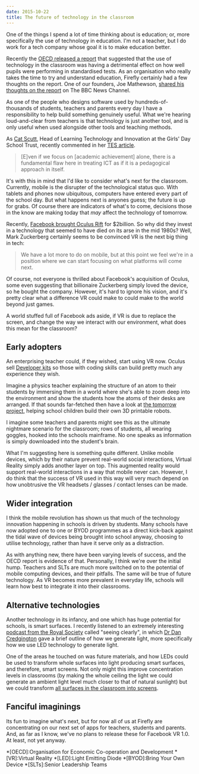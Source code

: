 ```yaml
---
date: 2015-10-22
title: The future of technology in the classroom
---
```

One of the things I spend a lot of time thinking about is education; or, more specifically the use of technology in education. I'm not a teacher, but I do work for a tech company whose goal it is to make education better.

Recently the [OECD released a report](https://www.tes.com/news/school-news/breaking-news/frequent-use-school-computers-impairs-learning-finds-international) that suggested that the use of technology in the classroom was having a detrimental effect on how well pupils were performing in standardised tests. As an organisation who really takes the time to try and understand education, Firefly certainly had a few thoughts on the report. One of our founders, Joe Mathewson, [shared his thoughts on the report](http://fireflylearning.com/blog/is-technology-good-or-bad-for-schools) on The BBC News Channel.

As one of the people who designs software  used by hundreds-of-thousands of students, teachers and parents every day I have a responsibility to help build something genuinely useful. What we're hearing loud-and-clear from teachers is that technology is just another tool, and is only useful when used alongside other tools and teaching methods.

As [Cat Scutt](https://twitter.com/CatScutt), Head of Learning Technology and Innovation at the Girls' Day School Trust, recently commented in her [TES article](https://www.tes.com/news/school-news/breaking-views/yin-and-yang-using-mobile-technology-classroom).

> [E]ven if we focus on [academic achievement] alone, there is a fundamental flaw here in treating ICT as if it is a pedagogical approach in itself.

It's with this in mind that I'd like to consider what's next for the classroom. Currently, mobile is the disrupter of the technological status quo. With tablets and phones now ubiquitous, computers have entered every part of the school day. But what happens next is anyones guess; the future is up for grabs. Of course there are indicators of what's to come, decisions those in the know are making today that _may_ affect the technology of tomorrow.

Recently, [Facebook brought Oculus Rift](https://www.facebook.com/zuck/posts/10101319050523971) for $2billion. So why did they invest in a technology that seemed to have died on its arse in the mid 1980s? Well, Mark Zuckerberg certainly seems to be convinced VR is the next big thing in tech:

> We have a lot more to do on mobile, but at this point we feel we're in a position where we can start focusing on what platforms will come next.

Of course, not everyone is thrilled about Facebook's acquisition of Oculus, some even suggesting that billionaire Zuckerberg simply loved the device, so he bought the company. However, it's hard to ignore his vision, and it's pretty clear what a difference VR could make to could make to the world beyond just games.

A world stuffed full of Facebook ads aside, if VR is due to replace the screen, and change the way we interact with our environment, what does this mean for the classroom?

## Early adopters

An enterprising teacher could, if they wished, start using VR now. Oculus sell [Developer kits](https://www.oculus.com/en-us/dk2/) so those with coding skills can build pretty much any experience they wish.

Imagine a physics teacher explaining the structure of an atom to their students by immersing them in a world where she's able to zoom deep into the environment and show the students how the atoms of their desks are arranged. If that sounds far-fetched then have a look at [the tomorrow project](http://tomorrow-projects.com/classroom/), helping school children build their own 3D printable robots.

I imagine some teachers and parents might see this as the ultimate nightmare scenario for the classroom; rows of students, all wearing goggles, hooked into the schools mainframe. No one speaks as information is simply downloaded into the student's brain.

What I'm suggesting here is something quite different. Unlike mobile devices, which by their nature prevent real-world social interactions, Virtual Reality simply adds another layer on top. This augmented reality would support real-world interactions in a way that mobile never can. However, I do think that the success of VR used in this way will very much depend on how unobtrusive the VR headsets / glasses / contact lenses can be made.

## Wider integration

I think the mobile revolution has shown us that much of the technology innovation happening in schools is driven by students. Many schools have now adopted one to one or BYOD programmes as a direct kick-back against the tidal wave of devices being brought into school anyway, choosing to utilise technology, rather than have it serve only as a distraction.

As with anything new, there have been varying levels of success, and the OECD report is evidence of that. Personally, I think we're over the initial hump. Teachers and SLTs are much more switched on to the potential of mobile computing devices, and their pitfalls. The same will be true of future technology. As VR becomes more prevalent in everyday life, schools will learn how best to integrate it into their classrooms.

## Alternative technologies

Another technology in its infancy, and one which has huge potential for schools, is smart surfaces. I recently listened to an extremely interesting [podcast from the Royal Society](https://royalsociety.org/stay-in-touch/rss/) called "seeing clearly", in which [Dr Dan Credgington](http://www.phy.cam.ac.uk/directory/dr-dan-credgington) gave a brief outline of how we generate light, more specifically how we use LED technology to generate light.

One of the areas he touched on was future materials, and how LEDs could be used to transform whole surfaces into light producing smart surfaces, and therefore, smart screens. Not only might this improve concentration levels in classrooms (by making the whole ceiling the light we could generate an ambient light level much closer to that of natural sunlight) but we could transform [all surfaces in the classroom into screens](https://en.wikipedia.org/wiki/Holodeck).

## Fanciful imaginings

Its fun to imagine what's next, but for now all of us at Firefly are concentrating on our next set of apps for teachers, students and parents. And, as far as I know, we've no plans to release these for Facebook VR 1.0. At least, not yet anyway.

*[OECD]:Organisation for Economic Co-operation and Development
*[VR]:Virtual Reality
*[LED]:Light Emitting Diode
*[BYOD]:Bring Your Own Device
*[SLTs]:Senior Leadership Teams


